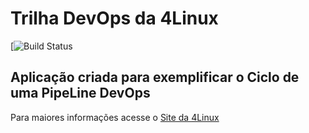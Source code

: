 # Trilha DevOps da 4Linux

<!-- Altere a Flag abaixo com sua URL do Travis -->
[![![Build Status](https://travis-ci.org/gabriel-dantas98/DevOpsLab-HelloWorld.svg?branch=master)](https://travis-ci.org/gabriel-dantas98/DevOpsLab-HelloWorld)

## Aplicação criada para exemplificar o Ciclo de uma PipeLine DevOps


Para maiores informações acesse o [Site da 4Linux](https://www.4linux.com.br/cursos/devops)
